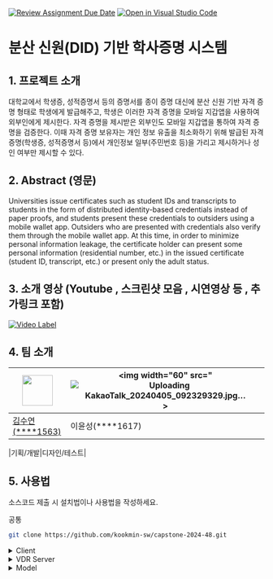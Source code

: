 [![Review Assignment Due Date](https://classroom.github.com/assets/deadline-readme-button-24ddc0f5d75046c5622901739e7c5dd533143b0c8e959d652212380cedb1ea36.svg)](https://classroom.github.com/a/omXkVCQu)
[![Open in Visual Studio Code](https://classroom.github.com/assets/open-in-vscode-718a45dd9cf7e7f842a935f5ebbe5719a5e09af4491e668f4dbf3b35d5cca122.svg)](https://classroom.github.com/online_ide?assignment_repo_id=14573272&assignment_repo_type=AssignmentRepo)
# 분산 신원(DID) 기반 학사증명 시스템

## 1. 프로젝트 소개

대학교에서 학생증, 성적증명서 등의 증명서를 종이 증명 대신에 분산 신원 기반 자격 증명 형태로 학생에게 발급해주고, 학생은 이러한 자격 증명을 모바일 지갑앱을 사용하여 외부인에게 제시한다. 자격 증명을 제시받은 외부인도 모바일 지갑앱을 통하여 자격 증명을 검증한다.
이때 자격 증명 보유자는 개인 정보 유출을 최소화하기 위해 발급된 자격 증명(학생증, 성적증명서 등)에서 개인정보 일부(주민번호 등)을 가리고 제시하거나 성인 여부만 제시할 수 있다.

## 2. Abstract (영문)
Universities issue certificates such as student IDs and transcripts to students in the form of distributed identity-based credentials instead of paper proofs, and students present these credentials to outsiders using a mobile wallet app. Outsiders who are presented with credentials also verify them through the mobile wallet app.
At this time, in order to minimize personal information leakage, the certificate holder can present some personal information (residential number, etc.) in the issued certificate (student ID, transcript, etc.) or present only the adult status.

## 3. 소개 영상 (Youtube , 스크린샷 모음 , 시연영상 등 , 추가링크 포함)
[![Video Label](http://img.youtube.com/vi/.jpg)](https://youtu.be/)

## 4. 팀 소개
|<img width="60" src="https://avatars.githubusercontent.com/u/55120700?s=400&u=6529f056a868415a5cfd27f1444be30876c2c8e3&v=4">|<img width="60" src="![Uploading KakaoTalk_20240405_092329329.jpg…]()>|
|---|---|
|[김수연(****1563)](https://github.com/suyeon1104)|이윤성(****1617)|

|기획/개발|디자인/테스트|
## 5. 사용법

소스코드 제출 시 설치법이나 사용법을 작성하세요.

공통
```bash
git clone https://github.com/kookmin-sw/capstone-2024-48.git
```

<details>
<summary>Client</summary>
<div markdown="1">
    cd src/client/
    go build
</div>
</details>

<details>
<summary>VDR Server</summary>
<div markdown="1">
    cd src/server/
    go build
</div>
</details>

<details>
<summary>Model</summary>
<div markdown="1">

    cd src/model
    pip install -r requirements.txt
    python fastapi/main.py

</div>
</details>
